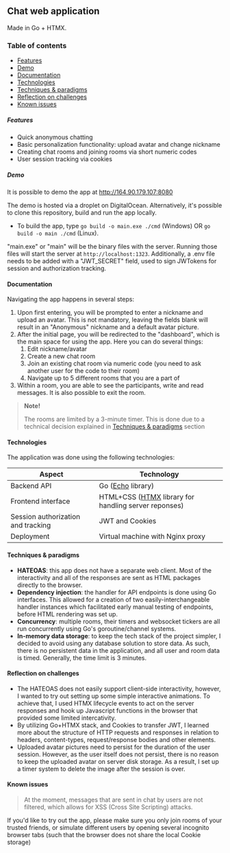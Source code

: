 ## Chat web application
Made in Go + HTMX.

### Table of contents
- [Features](#features)
- [Demo](#demo)
- [Documentation](#documentation)
- [Technologies](#technologies)
- [Techniques & paradigms](#techniques--paradigms)
- [Reflection on challenges](#reflection-on-challenges)
- [Known issues](#known-issues)

##### **Features**
- Quick anonymous chatting
- Basic personalization functionality: upload avatar and change nickname
- Creating chat rooms and joining rooms via short numeric codes
- User session tracking via cookies

##### **Demo**
It is possible to demo the app at http://164.90.179.107:8080

The demo is hosted via a droplet on DigitalOcean.
Alternatively, it's possible to clone this repository, build and run the app locally.

- To build the app, type `go build -o main.exe ./cmd` (Windows) OR `go build -o main ./cmd` (Linux). 

"main.exe" or "main" will be the binary files with the server. Running those files will start the server at `http://localhost:1323`.
Additionally, a .env file needs to be added with a "JWT_SECRET" field, used to sign JWTokens for session and authorization tracking.

#### Documentation
Navigating the app happens in several steps:

1. Upon first entering, you will be prompted to enter a nickname and upload an avatar. This is not mandatory, leaving the fields blank will result in an "Anonymous" nickname and a default avatar picture.
2. After the initial page, you will be redirected to the "dashboard", which is the main space for using the app. Here you can do several things:
    1. Edit nickname/avatar
    2. Create a new chat room
    3. Join an existing chat room via numeric code (you need to ask another user for the code to their room)
    4. Navigate up to 5 different rooms that you are a part of
3. Within a room, you are able to see the participants, write and read messages. It is also possible to exit the room.

> **Note!**
>
> The rooms are limited by a 3-minute timer. This is done due to a technical decision explained in [Techniques & paradigms](#techniques--paradigms) section

#### Technologies
The application was done using the following technologies:

| Aspect | Technology |
|--------|------------|
|Backend API|Go ([Echo](https://echo.labstack.com) library)|
|Frontend interface|HTML+CSS ([HTMX](https://htmx.org) library for handling server reponses)|
|Session authorization and tracking|JWT and Cookies|
|Deployment|Virtual machine with Nginx proxy|

#### Techniques & paradigms
- **HATEOAS**: this app does not have a separate web client. Most of the interactivity and all of the responses are sent as HTML packages directly to the browser.
- **Dependency injection**: the handler for API endpoints is done using Go interfaces. This allowed for a creation of two easily-interchangeable handler instances which facilitated early manual testing of endpoints, before HTML rendering was set up.
- **Concurrency**: multiple rooms, their timers and websocket tickers are all run concurrently using Go's goroutine/channel systems.
- **In-memory data storage**: to keep the tech stack of the project simpler, I decided to avoid using any database solution to store data. As such, there is no persistent data in the application, and all user and room data is timed. Generally, the time limit is 3 minutes.

#### Reflection on challenges
- The HATEOAS does not easily support client-side interactivity, however, I wanted to try out setting up some simple interactive animations. To achieve that, I used HTMX lifecycle events to act on the server responses and hook up Javascript functions in the browser that provided some limited intercativity.
- By utilizing Go+HTMX stack, and Cookies to transfer JWT, I learned more about the structure of HTTP requests and responses in relation to headers, content-types, request/response bodies and other elements.
- Uploaded avatar pictures need to persist for the duration of the user session. However, as the user itself does not persist, there is no reason to keep the uploaded avatar on server disk storage. As a result, I set up a timer system to delete the image after the session is over.

#### Known issues
>At the moment, messages that are sent in chat by users are not filtered, which allows for XSS (Cross Site Scripting) attacks. 

If you'd like to try out the app, please make sure you only join rooms of your trusted friends, or simulate different users by opening several incognito browser tabs (such that the browser does not share the local Cookie storage)
